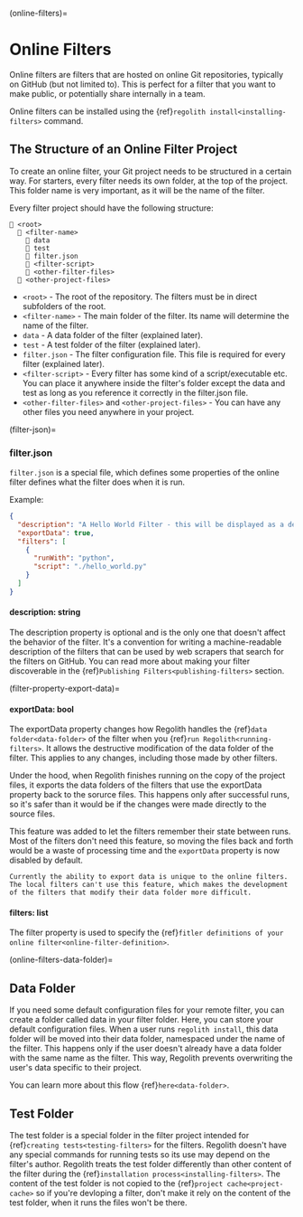 (online-filters)=
# Online Filters

Online filters are filters that are hosted on online Git repositories, typically on GitHub (but not limited to). This is perfect for a filter that you want to make public, or potentially share internally in a team.

Online filters can be installed using the {ref}`regolith install<installing-filters>` command.

## The Structure of an Online Filter Project

To create an online filter, your Git project needs to be structured in a certain way. For starters, every filter needs its own folder, at the top of the project. This folder name is very important, as it will be the name of the filter.

Every filter project should have the following structure:

```text
📂 <root>
  📂 <filter-name>
    📂 data
    📂 test
    📄 filter.json
    📄 <filter-script>
    📄 <other-filter-files>
  📄 <other-project-files>
```

- `<root>` - The root of the repository. The filters must be in direct subfolders of the root.
- `<filter-name>` - The main folder of the filter. Its name will determine the name of the filter.
- `data` - A data folder of the filter (explained later).
- `test` - A test folder of the filter (explained later).
- `filter.json` - The filter configuration file. This file is required for every filter (explained later).
- `<filter-script>` - Every filter has some kind of a script/executable etc. You can place it anywhere inside the filter's folder except the data and test as long as you reference it correctly in the filter.json file.
- `<other-filter-files>` and `<other-project-files>` - You can have any other files you need anywhere in your project.

(filter-json)=
### filter.json

`filter.json` is a special file, which defines some properties of the online filter defines what the filter does when it is run.

Example:
```json
{
  "description": "A Hello World Filter - this will be displayed as a description on website pages.",
  "exportData": true,
  "filters": [
    {
      "runWith": "python",
      "script": "./hello_world.py"
    }
  ]
}
```

#### description: string
The description property is optional and is the only one that doesn't affect the behavior of the filter. It's a convention for writing a machine-readable description of the filters that can be used by web scrapers that search for the filters on GitHub. You can read more about making your filter discoverable in the {ref}`Publishing Filters<publishing-filters>` section.

(filter-property-export-data)=
#### exportData: bool

The exportData property changes how Regolith handles the {ref}`data folder<data-folder>` of the filter when you {ref}`run Regolith<running-filters>`. It allows the destructive modification of the data folder of the filter. This applies to any changes, including those made by other filters.

Under the hood, when Regolith finishes running on the copy of the project files, it exports the data folders of the filters that use the exportData property back to the sorurce files. This happens only after successful runs, so it's safer than it would be if the changes were made directly to the source files.

This feature was added to let the filters remember their state between runs. Most of the filters don't need this feature, so moving the files back and forth would be a waste of processing time and the `exportData` property is now disabled by default.

```{warning}
Currently the ability to export data is unique to the online filters. The local filters can't use this feature, which makes the development of the filters that modify their data folder more difficult.
```

#### filters: list

The filter property is used to specify the {ref}`fitler definitions of your online filter<online-filter-definition>`.

(online-filters-data-folder)=
## Data Folder

If you need some default configuration files for your remote filter, you can create a folder called data in your filter folder. Here, you can store your default configuration files. When a user runs `regolith install`, this data folder will be moved into their data folder, namespaced under the name of the filter. This happens only if the user doesn't already have a data folder with the same name as the filter. This way, Regolith prevents overwriting the user's data specific to their project.

You can learn more about this flow {ref}`here<data-folder>`.

## Test Folder

The test folder is a special folder in the filter project intended for {ref}`creating tests<testing-filters>` for the filters. Regolith doesn't have any special commands for running tests so its use may depend on the filter's author. Regolith treats the test folder differently than other content of the filter during the {ref}`installation process<installing-filters>`. The content of the test folder is not copied to the {ref}`project cache<project-cache>` so if you're devloping a filter, don't make it rely on the content of the test folder, when it runs the files won't be there.
